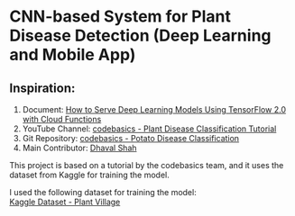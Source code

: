 # CNN-based System for Plant Disease Detection (Deep Learning and Mobile App)

## Inspiration:
1. Document: [How to Serve Deep Learning Models Using TensorFlow 2.0 with Cloud Functions](https://cloud.google.com/blog/products/ai-machine-learning/how-to-serve-deep-learning-models-using-tensorflow-2-0-with-cloud-functions)
2. YouTube Channel: [codebasics - Plant Disease Classification Tutorial](https://www.youtube.com/watch?v=dGtDTjYs3xc&list=PLeo1K3hjS3utJFNGyBpIvjWgSDY0eOE8S&ab_channel=codebasics)
3. Git Repository: [codebasics - Potato Disease Classification](https://github.com/codebasics/potato-disease-classification)
4. Main Contributor: [Dhaval Shah](https://github.com/dhavalsays)

This project is based on a tutorial by the codebasics team, and it uses the dataset from Kaggle for training the model. 

I used the following dataset for training the model:  
[Kaggle Dataset - Plant Village](https://www.kaggle.com/datasets/arjuntejaswi/plant-village)
